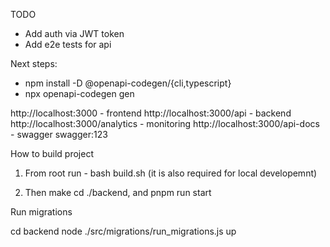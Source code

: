 TODO
- Add auth via JWT token
- Add e2e tests for api

Next steps:

- npm install -D @openapi-codegen/{cli,typescript}
- npx openapi-codegen gen


http://localhost:3000 - frontend
http://localhost:3000/api - backend
http://localhost:3000/analytics - monitoring
http://localhost:3000/api-docs - swagger swagger:123


How to build project

1) From root run - bash build.sh (it is also required for local developemnt)

2) Then make cd ./backend, and pnpm run start


Run migrations 

cd backend
node ./src/migrations/run_migrations.js up
